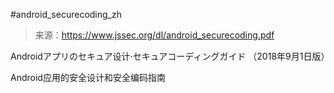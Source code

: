#android_securecoding_zh  

> 来源：https://www.jssec.org/dl/android_securecoding.pdf

Androidアプリのセキュア设计·セキュアコーディングガイド
（2018年9月1日版）

Android应用的安全设计和安全编码指南

